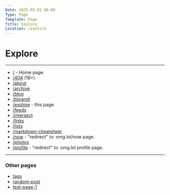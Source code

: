 ```yaml
---
Date: 2025-05-01 00:00
Type: Page
Template: Page
Title: Explore
Location: /explore
---
```


# Explore

---

- [/](/) - Home page.
- [/404](/404) (18+)
- [/about](/about)
- [/archive](/archive)
- [/blog](/blog)
- [/blogroll](/blogroll)
- [/explore](/explore) - this page.
- [/feeds](/feeds)
- [/intersect](/intersect)
- [/links](/links)
- [/lists](/lists)
- [/markdown-cheatsheet](/markdown-cheatsheet)
- [/now](/now) - "redirect" to: omg.lol/now page.
- [/photos](/photos)
- [/profile](/profile) - "redirect" to: omg.lol profile page.

---

### Other pages

- [tags](/tags)
- [random-post](/random-post)
- [test-page-1](/test-page-1)

